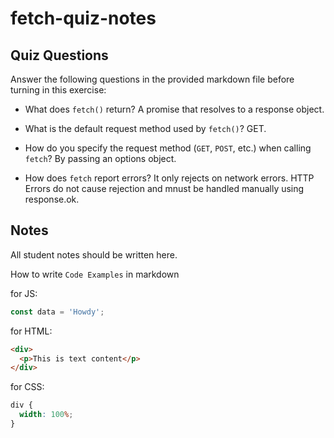 # fetch-quiz-notes

## Quiz Questions

Answer the following questions in the provided markdown file before turning in this exercise:

- What does `fetch()` return?
  A promise that resolves to a response object.

- What is the default request method used by `fetch()`?
  GET.

- How do you specify the request method (`GET`, `POST`, etc.) when calling `fetch`?
  By passing an options object.

- How does `fetch` report errors?
  It only rejects on network errors. HTTP Errors do not cause rejection and mnust be handled manually using response.ok.

## Notes

All student notes should be written here.

How to write `Code Examples` in markdown

for JS:

```javascript
const data = 'Howdy';
```

for HTML:

```html
<div>
  <p>This is text content</p>
</div>
```

for CSS:

```css
div {
  width: 100%;
}
```
